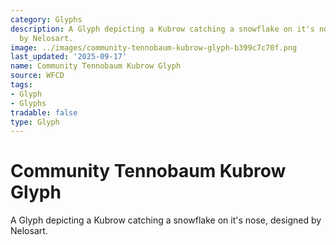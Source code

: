```yaml
---
category: Glyphs
description: A Glyph depicting a Kubrow catching a snowflake on it's nose, designed
  by Nelosart.
image: ../images/community-tennobaum-kubrow-glyph-b399c7c70f.png
last_updated: '2025-09-17'
name: Community Tennobaum Kubrow Glyph
source: WFCD
tags:
- Glyph
- Glyphs
tradable: false
type: Glyph
---
```


# Community Tennobaum Kubrow Glyph

A Glyph depicting a Kubrow catching a snowflake on it's nose, designed by Nelosart.

